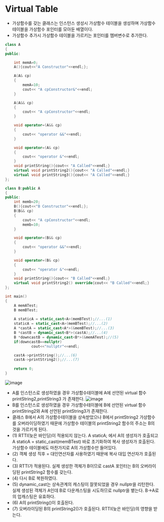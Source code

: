 # Virtual Table

* 가상함수를 갖는 클래스는 인스턴스 생성시 가상함수 테이블을 생성하며 가상함수 테이블을 가상함수 포인터를 모아둔 배열이다.
* 가상함수 추가시 가상함수 테이블을 가르키는 포인터를 멤버변수로 추가한다.
```cpp
class A
{
public:

    int memA=0;
    A(){cout<<"A Constructor"<<endl;};

    A(A& cp)
    {
        memA=10;
        cout<< "A cpConstructor&"<<endl;
    }

    A(A&& cp)
    {
        cout<< "A cpConstructor"<<endl;
    }

    void operator=(A&& cp)
    {
        cout<< "operator &&"<<endl;
    }

    void operator=(A& cp)
    {
        cout<< "operator &"<<endl;
    }
    void printString(){cout<< "A Called"<<endl;}
    virtual void printString2(){cout<< "A Called"<<endl;}
    virtual void printString3(){cout<< "A Called"<<endl;}
};

class B:public A
{
public:
    int memb=20;
    B(){cout<<"B Constructor"<<endl;};
    B(B&& cp)
    {
        cout<< "A cpConstructor"<<endl;
        memb=10;
    }

    void operator=(B&& cp)
    {
        cout<< "operator &&"<<endl;
    }

    void operator=(B& cp)
    {
        cout<< "operator &"<<endl;
    }
    void printString(){cout<< "B Called"<<endl;}
    virtual void printString2() override{cout<< "B Called"<<endl;}
};

int main()
{
 	A memATest;
   	B memBTest;
	
	A staticA = static_cast<A>(memBTest);//...(1)
  	staticA = static_cast<A>(memBTest);//...(2)
   	A *castA = static_cast<A*>(&memBTest);//...(3)
  	B *castB = dynamic_cast<B*>(castA);//...(4)
  	B *downcastB = dynamic_cast<B*>(&memATest);//(5)
   	if(downcastB==nullptr)
       		cout<<"nullptr"<<endl;

   	castA->printString();//...(6)
   	castA->printString2();//...(7)
   
	return 0;
}
```
![image](https://user-images.githubusercontent.com/68372094/161896822-9420cb0e-64c3-470c-979c-f72cc1c5e86d.png)

* A를 인스턴스로 생성하였을 경우 가상함수테이블에 A에 선언된 virtual 함수 printString2,printString3 가 존재한다.
![image](https://user-images.githubusercontent.com/68372094/161897063-b9ed5b81-7697-4910-9e97-ca29543fae66.png)
* B를 인스턴스로 생성하였을 경우 가상함수테이블에 B에 선언된 virtual 함수 printString2와 A에 선언된 printString3가 존재한다.
* 클래스 B에서 A의 가상함수테이블을 상속받았으나 B에서 printString2 가상함수를 오버라이딩하였기 때문에 가상함수 테이블의 printString2 함수의 주소는 B의 것을 가르키게 된다.
* (1) RTTI(늦은 바인딩)이 적용되지 않는다. A staticA; 에서 A의 생성자가 호출되고 A staticA = static_cast<A>(memBTest) 바로 초기화하여 복사 생성자가 호출된다.
      가상함수 테이블에도 마찬가지로 A의 가상함수만 들어있다.
* (2) 객체 생성 직후 = 대인연산자를 사용하였기 때문에 복사 대입 연산자가 호출된다.
* (3) RTTI가 적용된다. 실제 생성한 객체가 B이므로 castA 포인터는 B의 오버라이딩된 printString2 함수를 갖는다.
* (4) 다시 B로 복원하였다.
* (5) dynamic_cast는 상속관계의 캐스팅이 잘못되었을 경우 nullptr을 리턴한다. 실제 생성된 객체가 A인데 B로 다운캐스팅을 시도하므로 nullptr을 뱉는다.
     B->A로의 업캐스팅은 유효하다.
* (6) A의 printString()이 호출된다.
* (7) 오버라이딩된 B의 printString2()가 호출된다. RTTI(늦은 바인딩)의 영향을 받는다.
	
